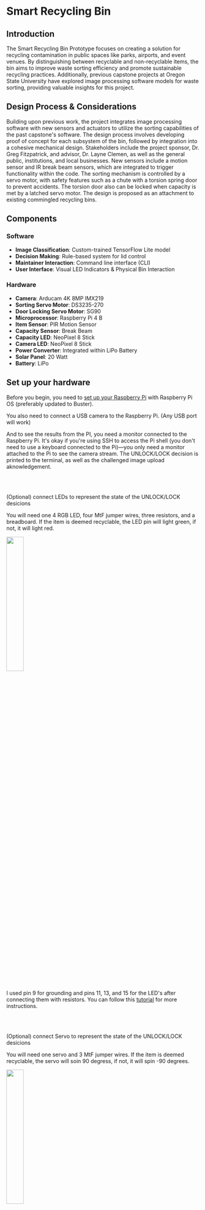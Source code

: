 
# Smart Recycling Bin

## Introduction

The Smart Recycling Bin Prototype focuses on creating a solution for recycling contamination in public spaces like parks, airports, 
and event venues. By distinguishing between recyclable and non-recyclable items, the bin aims to improve waste sorting efficiency 
and promote sustainable recycling practices. Additionally, previous capstone projects at Oregon State University have explored image
processing software models for waste sorting, providing valuable insights for this project.

## Design Process & Considerations

Building upon previous work, the project integrates image processing software with new sensors and actuators to utilize the sorting
capabilities of the past capstone's software. The design process involves developing proof of concept for each subsystem of the bin,
followed by integration into a cohesive mechanical design. Stakeholders include the project sponsor, Dr. Greg Fitzpatrick, and 
advisor, Dr. Layne Clemen, as well as the general public, institutions, and local businesses. New sensors include a motion sensor
and IR break beam sensors, which are integrated to trigger functionality within the code. The sorting mechanism is controlled by a
servo motor, with safety features such as a chute with a torsion spring door to prevent accidents. The torsion door also can be
locked when capacity is met by a latched servo motor. The design is proposed as an attachment to existing commingled recycling bins.

## Components

### Software

- **Image Classification**: Custom-trained TensorFlow Lite model
- **Decision Making**: Rule-based system for lid control
- **Maintainer Interaction**: Command line interface (CLI)
- **User Interface**: Visual LED Indicators & Physical Bin Interaction

### Hardware

- **Camera**: Arducam 4K 8MP IMX219
- **Sorting Servo Motor**: DS3235-270
- **Door Locking Servo Motor**: SG90
- **Microprocessor**: Raspberry Pi 4 B
- **Item Sensor**: PIR Motion Sensor
- **Capacity Sensor**: Break Beam
- **Capacity LED**: NeoPixel 8 Stick
- **Camera LED**: NeoPixel 8 Stick
- **Power Converter**: Integrated within LiPo Battery
- **Solar Panel**: 20 Watt
- **Battery**: LiPo

## Set up your hardware

Before you begin, you need to [set up your Raspberry Pi](https://projects.raspberrypi.org/en/projects/raspberry-pi-setting-up) with
Raspberry Pi OS (preferably updated to Buster).

You also need to connect a USB camera to the Raspberry Pi. (Any USB port will work)

And to see the results from the PI, you need a monitor connected
to the Raspberry Pi. It's okay if you're using SSH to access the Pi shell
(you don't need to use a keyboard connected to the Pi)—you only need a monitor
attached to the Pi to see the camera stream. The UNLOCK/LOCK decision is printed to
the terminal, as well as the challenged image upload aknowledgement.

<br/><br/>

(Optional) connect LEDs to represent the state of the UNLOCK/LOCK desicions

You will need one 4 RGB LED, four MtF jumper wires, three resistors, and a breadboard.
If the item is deemed recyclable, the LED pin will light green, if not, it will light red.

<img src="https://github.com/jakeengstrom3/SmartBin/blob/master/raspi_gpio_LED.JPG" width="30%" height="30%">

I used pin 9 for grounding and pins 11, 13, and 15 for the LED's after connecting them with resistors. 
You can follow this [tutorial](https://www.youtube.com/watch?v=sCYMENrtjiI) for more instructions. 

<br/><br/>

(Optional) connect Servo to represent the state of the UNLOCK/LOCK desicions

You will need one servo and 3 MtF jumper wires.
If the item is deemed recyclable, the servo will soin 90 degress, if not, it will spin -90 degrees.

<img src="https://github.com/jakeengstrom3/SmartBin/blob/master/raspi_gpio_servo.JPG" width="30%" height="30%">

I used pin 4 for power supply, pin 6 for grounding and pin 12 for connecting. 
You can follow this [tutorial](https://www.youtube.com/watch?v=40tZQPd3z8g) for more instructions. 

[*original image source](https://www.elektronik-kompendium.de/sites/raspberry-pi/1907101.htm)
## Set Up virtual Enviroment

Once the PI is up and running, open the termial, and enter the follow commands:

Show your Raspberry Pi OS version.

```
cat /etc/os-release
```

Update packages on your Raspberry Pi OS.

```
sudo apt-get update
```

Check your Python version. You should have Python 3.7 or later.

```
python3 --version
```

Install virtualenv and upgrade pip.

```
python3 -m pip install --user --upgrade pip
```

```
python3 -m pip install --user virtualenv
```

Create a Python virtual environment for the TFLite samples (optional but strongly recommended)

```
python3 -m venv ~/tflite
```

***Run this command whenever you open a new Terminal window/tab to activate the environment.***

```
source ~/tflite/bin/activate
```

***Clone this repository***

```
git clone https://github.com/jakeengstrom3/SampleImageClassification.git
cd SampleImageClassification
```

***Activate the virtual enviroment. Run this command every time you open a new terminal or restart the PI.***

```
source ~/tflite/bin/activate
```

***Run this [script](https://github.com/jakeengstrom3/SampleImageClassification/blob/master/setup.sh) to install the required dependencies.***

```
sh setup.sh
```

***If accessing your Pi remotely, run this command***

```
export DISPLAY=:0.0
```

## Run the [classifier](https://github.com/jakeengstrom3/SampleImageClassification/blob/master/run.py)

```
python3 run.py
```

***If you have the LED and servo connected, run the run_with_hardware.py***

```
python3 run_with_hardware.py
```

A new window will appear with the camera stream being displayed. Use this window to ensure the camera can see the recyclable object. Hold recyclable object in front of the attached camera. Press the spacebar to take a picture of the object. The controller will then display in the terminal if the bin is to be unlocked or not. If you beleive the object is not properly classified, press 'c' to upload the incorrectly classified image to the project's cloud storage, lcoated [here](https://console.cloud.google.com/storage/browser/smart-recycling-bin-bbcaa.appspot.com;tab=objects). See the retraining section of the readme for more.

# If you see an error running the sample:

ImportError: libcblas.so.3: cannot open shared object file: No such file or directory
you can fix it by installing an OpenCV dependency that is missing on your Raspberry Pi.

```
sudo apt-get install libatlas-base-dev
```

